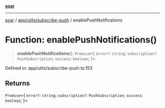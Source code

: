 [**soar**](../../../../README.md)

***

[soar](../../../../modules.md) / [app/utils/subscribe-push](../README.md) / enablePushNotifications

# Function: enablePushNotifications()

> **enablePushNotifications**(): `Promise`\<\{ `error?`: `string`; `subscription?`: `PushSubscription`; `success`: `boolean`; \}\>

Defined in: app/utils/subscribe-push.ts:153

## Returns

`Promise`\<\{ `error?`: `string`; `subscription?`: `PushSubscription`; `success`: `boolean`; \}\>
